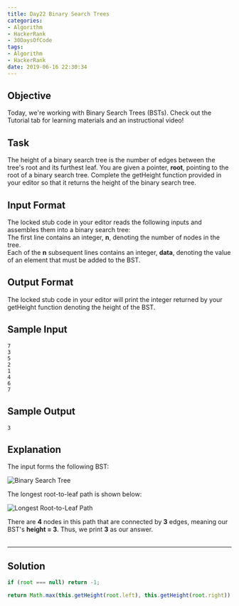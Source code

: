 ```yaml
---
title: Day22 Binary Search Trees
categories:
- Algorithm
- HackerRank
- 30DaysOfCode
tags:
- Algorithm
- HackerRank
date: 2019-06-16 22:30:34
---
```


## Objective

Today, we're working with Binary Search Trees (BSTs). Check out the Tutorial tab for learning materials and an instructional video!

## Task

The height of a binary search tree is the number of edges between the tree's root and its furthest leaf. You are given a pointer, **root**, pointing to the root of a binary search tree. Complete the getHeight function provided in your editor so that it returns the height of the binary search tree.

## Input Format

The locked stub code in your editor reads the following inputs and assembles them into a binary search tree: <br/>
The first line contains an integer, **n**, denoting the number of nodes in the tree. <br/>
Each of the **n** subsequent lines contains an integer, **data**, denoting the value of an element that must be added to the BST.


## Output Format

The locked stub code in your editor will print the integer returned by your getHeight function denoting the height of the BST.


## Sample Input

```
7
3
5
2
1
4
6
7
```

## Sample Output

```
3
```


## Explanation

The input forms the following BST:<br/>

![Binary Search Tree](https://s3.amazonaws.com/hr-challenge-images/17175/1459894869-6bb53ce6eb-BST.png)


The longest root-to-leaf path is shown below:<br/>

![Longest Root-to-Leaf Path](https://s3.amazonaws.com/hr-challenge-images/17175/1459895368-4955f9ce74-LongestRTL.png)


There are **4** nodes in this path that are connected by **3** edges, meaning our BST's **height = 3**. Thus, we print **3** as our answer.
<br/>
<br/>

---

## Solution

```javascript
if (root === null) return -1;

return Math.max(this.getHeight(root.left), this.getHeight(root.right)) + 1;

```
